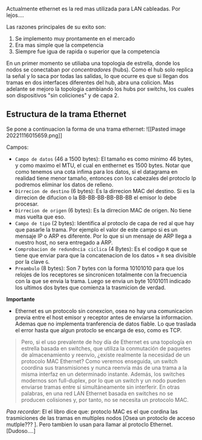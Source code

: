 Actualmente ethernet es la red mas utilizada para LAN cableadas. Por lejos....

Las razones principales de su exito son: 
1. Se implemento muy prontamente en el mercado
2. Era mas simple que la competencia
3. Siempre fue igua de rapida o superior que la competencia

En un primer momento se utiliaba una topologia de estrella, donde los nodos se conectaban por *concentradores* (hubs). Como el hub solo replica la señal y lo saca por todas las salidas, lo que ocurre es que si llegan dos tramas en dos interfaces diferentes del hub, abra una colicion. 
Mas adelante se mejoro la topologia cambiando los hubs por switchs, los cuales son dispositivos "sin coliciones" y de capa 2.

## Estructura de la trama Ethernet

Se pone a continuacion la forma de una trama ethernet: 
![[Pasted image 20221116015659.png]]

Campos:
- `Campo de datos` (46 a 1500 bytes): El tamaño es como minimo 46 bytes, y como maximo el MTU, el cual en enthernet es 1500 bytes. Notar que como tenemos una cota infima para los datos, si el datagrama en realidad tiene menor tamaño, entonces con los cabezales del protoclo Ip podremos eliminar los datos de relleno. 
- `Dirrecion de destino` (6 bytes): Es la dirrecion MAC del destino. Si es la dirrecion de difucion o la BB-BB-BB-BB-BB-BB el emisor lo debe procesar. 
- `Dirrecion de origen` (6 bytes): Es la dirrecion MAC de origen. No tiene mas vuelta que eso. 
- `Campo de tipo` (2 bytes): Identifica al protoclo de capa de red al que hay que pasarle la trama. Por ejemplo el valor de este campo si es un mensaje IP o ARP es diferente. Por lo que si un mensaje de ARP llega a nuestro host, no sera entregado a ARP. 
- `Comprobacion de redundncia ciclica` (4 Bytes): Es el codigo `R` que se tiene que enviar para que la concatenacion de los datos + `R` sea divisible por la clave `G`. 
- `Preambulo` (8 bytes): Son 7 bytes con la forma 10101010 para que los relojes de los receptores se sincronicen totalmente con la frecuencia con la que se envia la trama. Luego se envia un byte 10101011 indicado los ultimos dos bytes que comienza la trasmicion de verdad. 

**Importante**
- Ethernet es un protocolo sin conexcion, osea no hay una comunicacion previa entre el host emisor y receptor antes de enviarse la informacion. Ademas que no implementa tranferencia de datos fiable. Lo que traslada el error hasta que algun protoclo se encarga de eso, como es TCP.

> Pero, si el uso prevalente de hoy día de Ethernet es una topología en estrella basada en switches,
que utiliza la conmutación de paquetes de almacenamiento y reenvío, ¿existe realmente la necesidad
de un protocolo MAC Ethernet? Como veremos enseguida, un switch coordina sus transmisiones
y nunca reenvía más de una trama a la misma interfaz en un determinado instante. Además, los
switches modernos son full-duplex, por lo que un switch y un nodo pueden enviarse tramas entre sí
simultáneamente sin interferir. En otras palabras, en una red LAN Ethernet basada en switches no se
producen colisiones y, por tanto, no se necesita un protocolo MAC.

*Paa recordar*: El el libro dice que:  protoclo MAC es el que cordina las trasmiciones de las tramas en multiples nodos [Osea un protoclo de acceso mutlple??? ]. Pero tambien lo usan para llamar al protoclo Ethernet. [Dudoso....]
